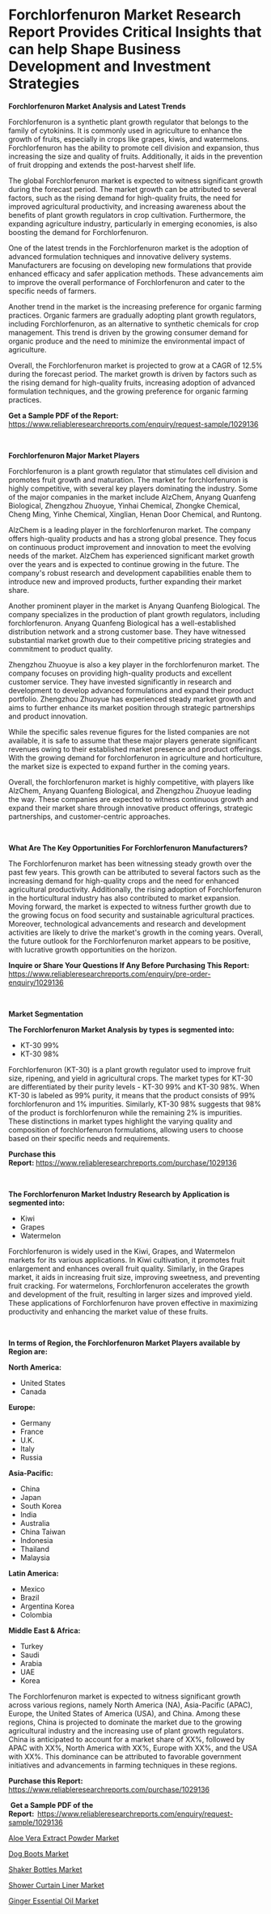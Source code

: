 <p><h1>Forchlorfenuron Market Research Report Provides Critical Insights that can help Shape Business Development and Investment Strategies</h1></p><p><strong>Forchlorfenuron Market Analysis and Latest Trends</strong></p>
<p><p>Forchlorfenuron is a synthetic plant growth regulator that belongs to the family of cytokinins. It is commonly used in agriculture to enhance the growth of fruits, especially in crops like grapes, kiwis, and watermelons. Forchlorfenuron has the ability to promote cell division and expansion, thus increasing the size and quality of fruits. Additionally, it aids in the prevention of fruit dropping and extends the post-harvest shelf life.</p><p>The global Forchlorfenuron market is expected to witness significant growth during the forecast period. The market growth can be attributed to several factors, such as the rising demand for high-quality fruits, the need for improved agricultural productivity, and increasing awareness about the benefits of plant growth regulators in crop cultivation. Furthermore, the expanding agriculture industry, particularly in emerging economies, is also boosting the demand for Forchlorfenuron.</p><p>One of the latest trends in the Forchlorfenuron market is the adoption of advanced formulation techniques and innovative delivery systems. Manufacturers are focusing on developing new formulations that provide enhanced efficacy and safer application methods. These advancements aim to improve the overall performance of Forchlorfenuron and cater to the specific needs of farmers.</p><p>Another trend in the market is the increasing preference for organic farming practices. Organic farmers are gradually adopting plant growth regulators, including Forchlorfenuron, as an alternative to synthetic chemicals for crop management. This trend is driven by the growing consumer demand for organic produce and the need to minimize the environmental impact of agriculture.</p><p>Overall, the Forchlorfenuron market is projected to grow at a CAGR of 12.5% during the forecast period. The market growth is driven by factors such as the rising demand for high-quality fruits, increasing adoption of advanced formulation techniques, and the growing preference for organic farming practices.</p></p>
<p><strong>Get a Sample PDF of the Report:&nbsp;</strong> <a href="https://www.reliableresearchreports.com/enquiry/request-sample/1029136">https://www.reliableresearchreports.com/enquiry/request-sample/1029136</a></p>
<p>&nbsp;</p>
<p><strong>Forchlorfenuron Major Market Players</strong></p>
<p><p>Forchlorfenuron is a plant growth regulator that stimulates cell division and promotes fruit growth and maturation. The market for forchlorfenuron is highly competitive, with several key players dominating the industry. Some of the major companies in the market include AlzChem, Anyang Quanfeng Biological, Zhengzhou Zhuoyue, Yinhai Chemical, Zhongke Chemical, Cheng Ming, Yinhe Chemical, Xinglian, Henan Door Chemical, and Runtong.</p><p>AlzChem is a leading player in the forchlorfenuron market. The company offers high-quality products and has a strong global presence. They focus on continuous product improvement and innovation to meet the evolving needs of the market. AlzChem has experienced significant market growth over the years and is expected to continue growing in the future. The company's robust research and development capabilities enable them to introduce new and improved products, further expanding their market share.</p><p>Another prominent player in the market is Anyang Quanfeng Biological. The company specializes in the production of plant growth regulators, including forchlorfenuron. Anyang Quanfeng Biological has a well-established distribution network and a strong customer base. They have witnessed substantial market growth due to their competitive pricing strategies and commitment to product quality.</p><p>Zhengzhou Zhuoyue is also a key player in the forchlorfenuron market. The company focuses on providing high-quality products and excellent customer service. They have invested significantly in research and development to develop advanced formulations and expand their product portfolio. Zhengzhou Zhuoyue has experienced steady market growth and aims to further enhance its market position through strategic partnerships and product innovation.</p><p>While the specific sales revenue figures for the listed companies are not available, it is safe to assume that these major players generate significant revenues owing to their established market presence and product offerings. With the growing demand for forchlorfenuron in agriculture and horticulture, the market size is expected to expand further in the coming years.</p><p>Overall, the forchlorfenuron market is highly competitive, with players like AlzChem, Anyang Quanfeng Biological, and Zhengzhou Zhuoyue leading the way. These companies are expected to witness continuous growth and expand their market share through innovative product offerings, strategic partnerships, and customer-centric approaches.</p></p>
<p>&nbsp;</p>
<p><strong>What Are The Key Opportunities For Forchlorfenuron Manufacturers?</strong></p>
<p><p>The Forchlorfenuron market has been witnessing steady growth over the past few years. This growth can be attributed to several factors such as the increasing demand for high-quality crops and the need for enhanced agricultural productivity. Additionally, the rising adoption of Forchlorfenuron in the horticultural industry has also contributed to market expansion. Moving forward, the market is expected to witness further growth due to the growing focus on food security and sustainable agricultural practices. Moreover, technological advancements and research and development activities are likely to drive the market's growth in the coming years. Overall, the future outlook for the Forchlorfenuron market appears to be positive, with lucrative growth opportunities on the horizon.</p></p>
<p><strong>Inquire or Share Your Questions If Any Before Purchasing This Report:</strong> <a href="https://www.reliableresearchreports.com/enquiry/pre-order-enquiry/1029136">https://www.reliableresearchreports.com/enquiry/pre-order-enquiry/1029136</a></p>
<p>&nbsp;</p>
<p><strong>Market Segmentation</strong></p>
<p><strong>The Forchlorfenuron Market Analysis by types is segmented into:</strong></p>
<p><ul><li>KT-30 99%</li><li>KT-30 98%</li></ul></p>
<p><p>Forchlorfenuron (KT-30) is a plant growth regulator used to improve fruit size, ripening, and yield in agricultural crops. The market types for KT-30 are differentiated by their purity levels - KT-30 99% and KT-30 98%. When KT-30 is labeled as 99% purity, it means that the product consists of 99% forchlorfenuron and 1% impurities. Similarly, KT-30 98% suggests that 98% of the product is forchlorfenuron while the remaining 2% is impurities. These distinctions in market types highlight the varying quality and composition of forchlorfenuron formulations, allowing users to choose based on their specific needs and requirements.</p></p>
<p><strong>Purchase this Report:&nbsp;</strong><a href="https://www.reliableresearchreports.com/purchase/1029136">https://www.reliableresearchreports.com/purchase/1029136</a></p>
<p>&nbsp;</p>
<p><strong>The Forchlorfenuron Market Industry Research by Application is segmented into:</strong></p>
<p><ul><li>Kiwi</li><li>Grapes</li><li>Watermelon</li></ul></p>
<p><p>Forchlorfenuron is widely used in the Kiwi, Grapes, and Watermelon markets for its various applications. In Kiwi cultivation, it promotes fruit enlargement and enhances overall fruit quality. Similarly, in the Grapes market, it aids in increasing fruit size, improving sweetness, and preventing fruit cracking. For watermelons, Forchlorfenuron accelerates the growth and development of the fruit, resulting in larger sizes and improved yield. These applications of Forchlorfenuron have proven effective in maximizing productivity and enhancing the market value of these fruits.</p></p>
<p>&nbsp;</p>
<p><strong>In terms of Region, the Forchlorfenuron Market Players available by Region are:</strong></p>
<p>
    <p> <strong> North America: </strong>
        <ul>
            <li>United States</li>
            <li>Canada</li>
        </ul>
        </p> 
    <p> <strong> Europe: </strong>
        <ul>
            <li>Germany</li>
            <li>France</li>
            <li>U.K.</li>
            <li>Italy</li>
            <li>Russia</li>
        </ul>
        </p> 
    <p> <strong> Asia-Pacific: </strong>
        <ul>
            <li>China</li>
            <li>Japan</li>
            <li>South Korea</li>
            <li>India</li>
            <li>Australia</li>
            <li>China Taiwan</li>
            <li>Indonesia</li>
            <li>Thailand</li>
            <li>Malaysia</li>
        </ul>
        </p> 
    <p> <strong> Latin America: </strong>
        <ul>
            <li>Mexico</li>
            <li>Brazil</li>
            <li>Argentina Korea</li>
            <li>Colombia</li>
        </ul>
        </p> 
    <p> <strong> Middle East & Africa: </strong>
        <ul>
            <li>Turkey</li>
            <li>Saudi</li>
            <li>Arabia</li>
            <li>UAE</li>
            <li>Korea</li>
        </ul>
    </p>
    </p>
<p><p>The Forchlorfenuron market is expected to witness significant growth across various regions, namely North America (NA), Asia-Pacific (APAC), Europe, the United States of America (USA), and China. Among these regions, China is projected to dominate the market due to the growing agricultural industry and the increasing use of plant growth regulators. China is anticipated to account for a market share of XX%, followed by APAC with XX%, North America with XX%, Europe with XX%, and the USA with XX%. This dominance can be attributed to favorable government initiatives and advancements in farming techniques in these regions.</p></p>
<p><strong>Purchase this Report: </strong><a href="https://www.reliableresearchreports.com/purchase/1029136">https://www.reliableresearchreports.com/purchase/1029136</a></p>
<p>&nbsp;<strong>Get a Sample PDF of the Report:&nbsp;&nbsp;</strong><a href="https://www.reliableresearchreports.com/enquiry/request-sample/1029136">https://www.reliableresearchreports.com/enquiry/request-sample/1029136</a></p>
<p><strong></strong></p>
<p><p><a href="https://medium.com/@avacampbell767/decoding-aloe-vera-extract-powder-market-metrics-market-share-trends-and-growth-patterns-af7c4fdfd696">Aloe Vera Extract Powder Market</a></p><p><a href="https://medium.com/@jettreichel44/dog-boots-market-comprehensive-assessment-by-type-application-and-geography-9259a249373c">Dog Boots Market</a></p><p><a href="https://medium.com/@jettreichel44/shaker-bottles-market-analysis-and-sze-forecasted-for-period-from-2024-to-2031-5b6ae61245fc">Shaker Bottles Market</a></p><p><a href="https://medium.com/@jettreichel44/shower-curtain-liner-market-comprehensive-assessment-by-type-application-and-geography-76eee9afe060">Shower Curtain Liner Market</a></p><p><a href="https://medium.com/@jettreichel44/ginger-essential-oil-market-competitive-analysis-market-trends-and-forecast-to-2031-9168911ae1d5">Ginger Essential Oil Market</a></p></p>